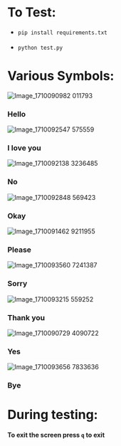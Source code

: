 <h1>To Test:</h1>

<ul><li><code>pip install requirements.txt</code></li><br>
<li><code>python test.py</code></li></ul>

<h1>Various Symbols:</h1>

![Image_1710090982 011793](https://github.com/Priyanshuparth/Sign-Language-detection/assets/73892924/b45e5f0b-661f-40d7-9241-3af7c5312b91) <h3> Hello </h3>
![Image_1710092547 575559](https://github.com/Priyanshuparth/Sign-Language-detection/assets/73892924/b00444c1-d07f-4c00-a540-70f41a3cb71f) <h3> I love you </h3>
![Image_1710092138 3236485](https://github.com/Priyanshuparth/Sign-Language-detection/assets/73892924/738a3111-2423-422e-a634-34cf97863328)  <h3> No </h3>
![Image_1710092848 569423](https://github.com/Priyanshuparth/Sign-Language-detection/assets/73892924/abe9ca6b-b1d8-446d-bd69-2ce4553a9c68)  <h3> Okay </h3>
![Image_1710091462 9211955](https://github.com/Priyanshuparth/Sign-Language-detection/assets/73892924/ad533438-4962-4af6-ab8c-a6dd357868fa)  <h3> Please </h3>
![Image_1710093560 7241387](https://github.com/Priyanshuparth/Sign-Language-detection/assets/73892924/a7d1997a-5508-422f-a915-0bd15b49fe87)  <h3> Sorry </h3>
![Image_1710093215 559252](https://github.com/Priyanshuparth/Sign-Language-detection/assets/73892924/4f516f2d-4329-434a-ae6f-463ac3713195)  <h3> Thank you </h3>
![Image_1710090729 4090722](https://github.com/Priyanshuparth/Sign-Language-detection/assets/73892924/a5d8b077-121e-476a-9655-c4f2e2af941a)  <h3> Yes </h3>
![Image_1710093656 7833636](https://github.com/Priyanshuparth/Sign-Language-detection/assets/73892924/a28613f3-3d0e-491d-9535-11f023b680e1) <h3> Bye </h3>

<h1>During testing:</h1>

<h4>To exit the screen press <code>q</code> to exit</h4>
